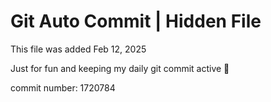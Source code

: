 # Git Auto Commit | Hidden File

This file was added Feb 12, 2025

Just for fun and keeping my daily git commit active 🤪

commit number: 1720784
